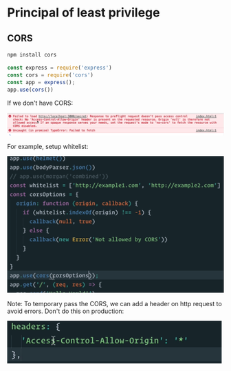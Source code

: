 # Principal of least privilege

## CORS

```shell
npm install cors
```

```js
const express = require('express')
const cors = require('cors')
const app = express();
app.use(cors())
```

If we don't have CORS:

<img src="Access Control.assets/Screen Shot 2021-08-23 at 11.02.31 PM.png" alt="Screen Shot 2021-08-23 at 11.02.31 PM" style="zoom:50%;" />

For example, setup whitelist:

<img src="Access Control.assets/Screen Shot 2021-08-23 at 11.05.03 PM.png" alt="Screen Shot 2021-08-23 at 11.05.03 PM" style="zoom:50%;" />

Note: To temporary pass the CORS, we can add a header on http request to avoid errors. Don't do this on production:

<img src="Access Control.assets/Screen Shot 2021-09-30 at 8.07.25 PM.png" alt="Screen Shot 2021-09-30 at 8.07.25 PM" style="zoom:50%;" />

